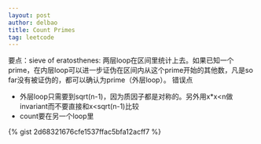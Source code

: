 ```yaml
---
layout: post
author: delbao
title: Count Primes 
tag: leetcode
---
```


要点：sieve of eratosthenes: 两层loop在区间里统计上去。如果已知一个prime，在内层loop可以进一步证伪在区间内从这个prime开始的其他数，凡是so far没有被证伪的，都可以确认为prime（外层loop）。
错误点
 
- 外层loop只需要到sqrt(n-1)，因为质因子都是对称的。另外用x*x<n做invariant而不要直接和x<sqrt(n-1)比较
- count要在另一个loop里

{% gist 2d68321676cfe1537ffac5bfa12acff7 %}

